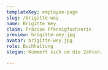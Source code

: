 ```yaml
---
templateKey: employee-page
slug: /brigitte-wey
name: Brigitte Wey
claim: Präzise Pfennigfuchserin 
preview: brigitte-wey.jpg
avatar: brigitte-wey.jpg
role: Buchhaltung
slogan: Kümmert sich um die Zahlen.

---
```

